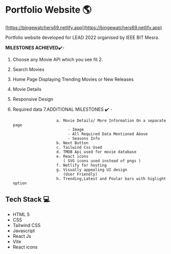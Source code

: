 # Portfolio Website 🌎

[https://bingewatchers69.netlify.app](https://bingewatchers69.netlify.app)

Portfolio website developed for LEAD 2022 organised by IEEE BIT Mesra.

**MILESTONES ACHIEVED**✔️-

1.  Choose any Movie API which you see fit 2.
2.  Search Movies
3.  Home Page Displaying Trending Movies or New Releases
4.  Movie Details
5.  Responsive Design
6.  Required data
    7.ADDITIONAL MILESTONES ✔️ -

                           a. Movie Details/ More Information On a separate page
                                - Image
                                - All Required Data Mentioned Above
                                - Seasons Info
                           b. Next Button
                           c. Tailwind Css Used
                           d. TMDB Api used for movie database
                           e. React icons
                              ( SVG icons used instead of pngs )
                           f. Netlify for hosting
                           g. Visually appealing UI design
                              (User Friendly)
                           h. Trending,Latest and Poular bars with higlight option

## Tech Stack 💻

- HTML 5
- CSS
- Tailwind CSS
- Javascript
- React Js
- Vite
- React icons

